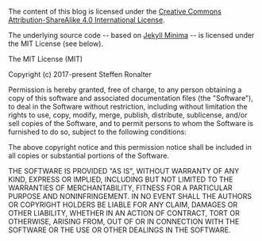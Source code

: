 The content of this blog is licensed under the [Creative Commons Attribution-ShareAlike 4.0 International License](http://creativecommons.org/licenses/by-sa/4.0/).

The underlying source code -- based on [Jekyll Minima](https://github.com/jekyll/minima) -- is licensed under the MIT License (see below).

The MIT License (MIT)

Copyright (c) 2017-present Steffen Ronalter

Permission is hereby granted, free of charge, to any person obtaining a copy
of this software and associated documentation files (the "Software"), to deal
in the Software without restriction, including without limitation the rights
to use, copy, modify, merge, publish, distribute, sublicense, and/or sell
copies of the Software, and to permit persons to whom the Software is
furnished to do so, subject to the following conditions:

The above copyright notice and this permission notice shall be included in
all copies or substantial portions of the Software.

THE SOFTWARE IS PROVIDED "AS IS", WITHOUT WARRANTY OF ANY KIND, EXPRESS OR
IMPLIED, INCLUDING BUT NOT LIMITED TO THE WARRANTIES OF MERCHANTABILITY,
FITNESS FOR A PARTICULAR PURPOSE AND NONINFRINGEMENT. IN NO EVENT SHALL THE
AUTHORS OR COPYRIGHT HOLDERS BE LIABLE FOR ANY CLAIM, DAMAGES OR OTHER
LIABILITY, WHETHER IN AN ACTION OF CONTRACT, TORT OR OTHERWISE, ARISING FROM,
OUT OF OR IN CONNECTION WITH THE SOFTWARE OR THE USE OR OTHER DEALINGS IN
THE SOFTWARE.
